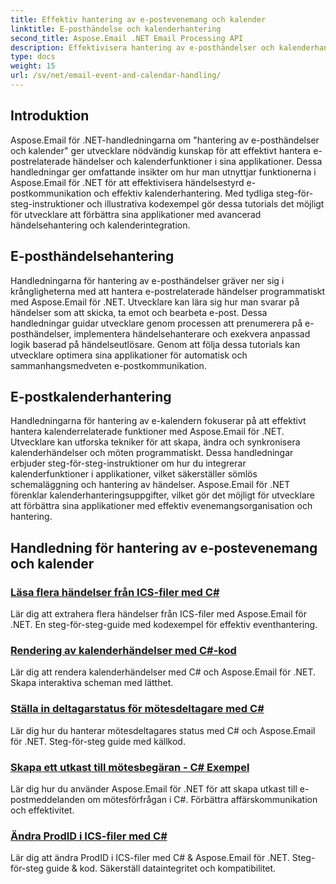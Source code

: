 ```yaml
---
title: Effektiv hantering av e-postevenemang och kalender
linktitle: E-posthändelse och kalenderhantering
second_title: Aspose.Email .NET Email Processing API
description: Effektivisera hantering av e-posthändelser och kalenderhantering med Aspose.Email för .NET-tutorials. Lär dig att automatisera e-posthändelser och sömlöst integrera kalenderfunktioner.
type: docs
weight: 15
url: /sv/net/email-event-and-calendar-handling/
---
```


## Introduktion

Aspose.Email för .NET-handledningarna om "hantering av e-posthändelser och kalender" ger utvecklare nödvändig kunskap för att effektivt hantera e-postrelaterade händelser och kalenderfunktioner i sina applikationer. Dessa handledningar ger omfattande insikter om hur man utnyttjar funktionerna i Aspose.Email för .NET för att effektivisera händelsestyrd e-postkommunikation och effektiv kalenderhantering. Med tydliga steg-för-steg-instruktioner och illustrativa kodexempel gör dessa tutorials det möjligt för utvecklare att förbättra sina applikationer med avancerad händelsehantering och kalenderintegration.

## E-posthändelsehantering

Handledningarna för hantering av e-posthändelser gräver ner sig i krångligheterna med att hantera e-postrelaterade händelser programmatiskt med Aspose.Email för .NET. Utvecklare kan lära sig hur man svarar på händelser som att skicka, ta emot och bearbeta e-post. Dessa handledningar guidar utvecklare genom processen att prenumerera på e-posthändelser, implementera händelsehanterare och exekvera anpassad logik baserad på händelseutlösare. Genom att följa dessa tutorials kan utvecklare optimera sina applikationer för automatisk och sammanhangsmedveten e-postkommunikation.

## E-postkalenderhantering

Handledningarna för hantering av e-kalendern fokuserar på att effektivt hantera kalenderrelaterade funktioner med Aspose.Email för .NET. Utvecklare kan utforska tekniker för att skapa, ändra och synkronisera kalenderhändelser och möten programmatiskt. Dessa handledningar erbjuder steg-för-steg-instruktioner om hur du integrerar kalenderfunktioner i applikationer, vilket säkerställer sömlös schemaläggning och hantering av händelser. Aspose.Email för .NET förenklar kalenderhanteringsuppgifter, vilket gör det möjligt för utvecklare att förbättra sina applikationer med effektiv evenemangsorganisation och hantering.

## Handledning för hantering av e-postevenemang och kalender

### [Läsa flera händelser från ICS-filer med C#](./reading-multiple-events-from-ics-files-with-csharp/)
Lär dig att extrahera flera händelser från ICS-filer med Aspose.Email för .NET. En steg-för-steg-guide med kodexempel för effektiv eventhantering.
### [Rendering av kalenderhändelser med C#-kod](./rendering-calendar-events-using-csharp-code/)
Lär dig att rendera kalenderhändelser med C# och Aspose.Email för .NET. Skapa interaktiva scheman med lätthet.
### [Ställa in deltagarstatus för mötesdeltagare med C#](./setting-participant-status-for-appointment-attendees-with-csharp/)
Lär dig hur du hanterar mötesdeltagares status med C# och Aspose.Email för .NET. Steg-för-steg guide med källkod.
### [Skapa ett utkast till mötesbegäran - C# Exempel](./crafting-a-draft-appointment-request-csharp-example/)
Lär dig hur du använder Aspose.Email för .NET för att skapa utkast till e-postmeddelanden om mötesförfrågan i C#. Förbättra affärskommunikation och effektivitet.
### [Ändra ProdID i ICS-filer med C#](./altering-prodid-in-ics-files-with-csharp/)
Lär dig att ändra ProdID i ICS-filer med C# & Aspose.Email för .NET. Steg-för-steg guide & kod. Säkerställ dataintegritet och kompatibilitet. 